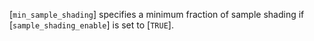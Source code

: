 [`min_sample_shading`] specifies a minimum fraction of sample shading if
[`sample_shading_enable`] is set to [`TRUE`].